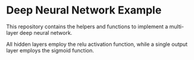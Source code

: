 # Deep Neural Network Example

This repository contains the helpers and functions to implement a multi-layer deep neural network.

All hidden layers employ the relu activation function, while a single output layer employs the sigmoid function.
